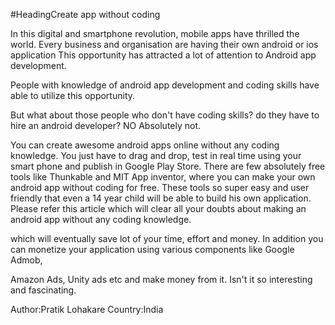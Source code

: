 #HeadingCreate app without coding

In this digital and smartphone revolution, mobile apps have thrilled the world. Every business and organisation are having their own android or ios application 
This opportunity has attracted a lot of attention to Android app development.

People with knowledge of android app development and coding skills have able to utilize this opportunity.

But what about those people who don't have coding skills? do they have to hire an android developer? NO Absolutely not.

You can create awesome android apps online without any coding knowledge. You just have to drag and drop,
test in real time using your smart phone and publish in Google Play Store. There are few absolutely free tools like Thunkable and MIT App inventor, 
where you can make your own android app without coding for free. These tools so super easy and user friendly that even a 14 year child will be able to build his own application. 
Please refer this article which will clear all your doubts about making an android app without any coding knowledge.


which will eventually save lot of your time, effort and money. In addition you can monetize your application using various components like Google Admob,

Amazon Ads, Unity ads etc and make money from it. Isn't it so interesting and fascinating.


Author:Pratik Lohakare
Country:India
